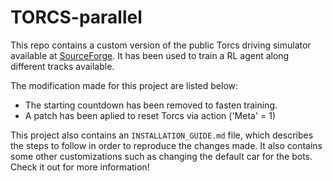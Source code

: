 # TORCS-parallel

This repo contains a custom version of the public Torcs driving simulator available at [SourceForge](https://sourceforge.net/projects/torcs/). It has been used to train a RL agent along different tracks available.

The modification made for this project are listed below:

- The starting countdown has been removed to fasten training.
- A patch has been aplied to reset Torcs via action ('Meta' = 1)

This project also contains an `INSTALLATION_GUIDE.md` file, which describes the steps to follow in order to reproduce the changes made. It also contains some other customizations such as changing the default car for the bots. Check it out for more information!